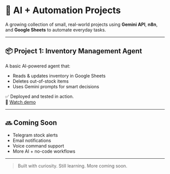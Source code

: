 # 🤖 AI + Automation Projects

A growing collection of small, real-world projects using **Gemini API**, **n8n**, and **Google Sheets** to automate everyday tasks.

---

## 📦 Project 1: Inventory Management Agent

A basic AI-powered agent that:
- Reads & updates inventory in Google Sheets  
- Deletes out-of-stock items  
- Uses Gemini prompts for smart decisions  

✅ Deployed and tested in action.  
🎥 [Watch demo](https://github.com/AakankshaLanghani/AI-Automation-Projects-with-Smart-Workflows/blob/main/AI-Powered%20Inventory%20Management%20Agent/Smart%20Inventory%20AI%20Chatbot%20using%20n8n%20and%20Gemini%20API.mp4)

---

## 🔜 Coming Soon
- Telegram stock alerts  
- Email notifications  
- Voice command support  
- More AI + no-code workflows

---

> Built with curiosity. Still learning. More coming soon.
